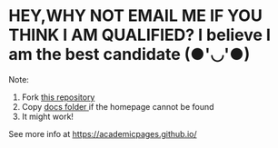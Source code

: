 # HEY,WHY NOT EMAIL ME IF YOU THINK I AM QUALIFIED? I believe I am the best candidate (●'◡'●)


Note:
1. Fork [this repository](https://github.com/academicpages/academicpages.github.io) 
2. Copy [docs folder ](https://github.com/ShianLin/shianlin.github.io/tree/main/docs) if the homepage cannot be found
3. It might work!

See more info at https://academicpages.github.io/

